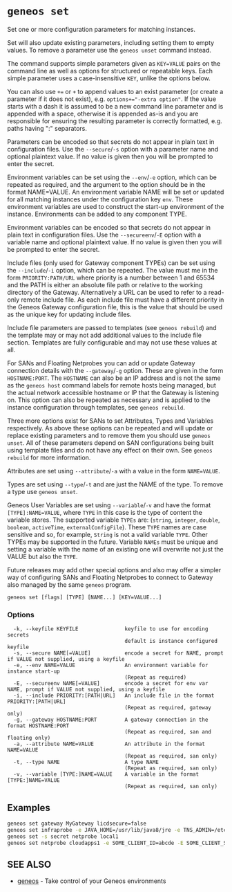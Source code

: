 # `geneos set`

Set one or more configuration parameters for matching instances.

Set will also update existing parameters, including setting them to empty values. To remove a parameter use the `geneos unset` command instead.

The command supports simple parameters given as `KEY=VALUE` pairs on the command line as well as options for structured or repeatable keys. Each simple parameter uses a case-insensitive `KEY`, unlike the options below.

You can also use `+=` or `+` to append values to an exist parameter (or create a parameter if it does not exist), e.g. `options+="-extra option"`. If the value starts with a dash it is assumed to be a new command line parameter and is appended with a space, otherwise it is appended as-is and you are responsible for ensuring the resulting parameter is correctly formatted, e.g. paths having ":" separators.

Parameters can be encoded so that secrets do not appear in plain text in configuration files. Use the `--secure`/`-s` option with a parameter name and optional plaintext value. If no value is given then you will be prompted to enter the secret.

Environment variables can be set using the `--env`/`-e` option, which can be repeated as required, and the argument to the option should be in the format NAME=VALUE. An environment variable NAME will be set or updated for all matching instances under the configuration key `env`. These environment variables are used to construct the start-up environment of the instance. Environments can be added to any component TYPE.

Environment variables can be encoded so that secrets do not appear in plain text in configuration files. Use the `--secureenv`/`-E` option with a variable name and optional plaintext value. If no value is given then you will be prompted to enter the secret.

Include files (only used for Gateway component TYPEs) can be set using the `--include`/`-i` option, which can be repeated. The value must me in the form `PRIORITY:PATH/URL` where priority is a number between 1 and 65534 and the PATH is either an absolute file path or relative to the working directory of the Gateway. Alternatively a URL can be used to refer to a read-only remote include file. As each include file must have a different priority in the Geneos Gateway configuration file, this is the value that should be used as the unique key for updating include files.

Include file parameters are passed to templates (see `geneos rebuild`) and the template may or may not add additional values to the include file section. Templates are fully configurable and may not use these values at all.

For SANs and Floating Netprobes you can add or update Gateway connection details with the `--gateway`/`-g` option. These are given in the form `HOSTNAME:PORT`. The `HOSTNAME` can also be an IP address and is not the same as the `geneos host` command labels for remote hosts being managed, but the actual network accessible hostname or IP that the Gateway is listening on. This option can also be repeated as necessary and is applied to the instance configuration through templates, see `geneos rebuild`.

Three more options exist for SANs to set Attributes, Types and Variables respectively. As above these options can be repeated and will update or replace existing parameters and to remove them you should use `geneos unset`. All of these parameters depend on SAN configurations being built using template files and do not have any effect on their own. See `geneos rebuild` for more information.

Attributes are set using `--attribute`/`-a` with a value in the form `NAME=VALUE`.

Types are set using `--type`/`-t` and are just the NAME of the type. To remove a type use `geneos unset`.

Geneos User Variables are set using `--variable`/`-v` and have the format `[TYPE]:NAME=VALUE`, where `TYPE` in this case is the type of content the variable stores. The supported variable `TYPEs` are: (`string`, `integer`, `double`, `boolean`, `activeTime`, `externalConfigFile`). These `TYPE` names are case sensitive and so, for example, `String` is not a valid variable `TYPE`. Other TYPEs may be supported in the future. Variable `NAMEs` must be unique and setting a variable with the name of an existing one will overwrite not just the VALUE but also the `TYPE`.

Future releases may add other special options and also may offer a simpler way of configuring SANs and Floating Netprobes to connect to Gateway also managed by the same `geneos` program.

```text
geneos set [flags] [TYPE] [NAME...] [KEY=VALUE...]
```

### Options

```text
  -k, --keyfile KEYFILE               keyfile to use for encoding secrets
                                      default is instance configured keyfile
  -s, --secure NAME[=VALUE]           encode a secret for NAME, prompt if VALUE not supplied, using a keyfile
  -e, --env NAME=VALUE                An environment variable for instance start-up
                                      (Repeat as required)
  -E, --secureenv NAME[=VALUE]        encode a secret for env var NAME, prompt if VALUE not supplied, using a keyfile
  -i, --include PRIORITY:[PATH|URL]   An include file in the format PRIORITY:[PATH|URL]
                                      (Repeat as required, gateway only)
  -g, --gateway HOSTNAME:PORT         A gateway connection in the format HOSTNAME:PORT
                                      (Repeat as required, san and floating only)
  -a, --attribute NAME=VALUE          An attribute in the format NAME=VALUE
                                      (Repeat as required, san only)
  -t, --type NAME                     A type NAME
                                      (Repeat as required, san only)
  -v, --variable [TYPE:]NAME=VALUE    A variable in the format [TYPE:]NAME=VALUE
                                      (Repeat as required, san only)
```

## Examples

```bash
geneos set gateway MyGateway licdsecure=false
geneos set infraprobe -e JAVA_HOME=/usr/lib/java8/jre -e TNS_ADMIN=/etc/ora/network/admin
geneos set -s secret netprobe local1
geneos set netprobe cloudapps1 -e SOME_CLIENT_ID=abcde -E SOME_CLIENT_SECRET

```

## SEE ALSO

* [geneos](geneos.md)	 - Take control of your Geneos environments
